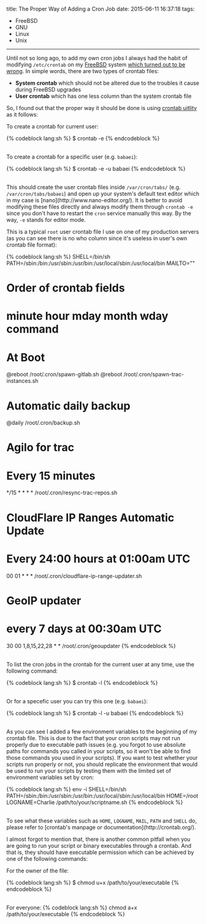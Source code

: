 title: The Proper Way of Adding a Cron Job
date: 2015-06-11 16:37:18
tags:
- FreeBSD
- GNU
- Linux
- Unix
---

Until not so long ago, to add my own cron jobs I always had the habit of modifying <code>/etc/crontab</code> on my [FreeBSD](https://www.freebsd.org/) system [which turned out to be wrong](https://www.freebsd.org/doc/handbook/configtuning-cron.html). In simple words, there are two types of crontab files:

- __System crontab__ which should not be altered due to the troubles it cause during FreeBSD upgrades
- __User crontab__ which has one less column than the system crontab file

<!-- more -->

So, I found out that the proper way it should be done is using [crontab uitlity](https://www.freebsd.org/cgi/man.cgi?crontab%285%29) as it follows:

To create a crontab for current user:

{% codeblock lang:sh %}
$ crontab -e
{% endcodeblock %}

<br />
To create a crontab for a specific user (e.g. <code>babaei</code>):

{% codeblock lang:sh %}
$ crontab -e -u babaei
{% endcodeblock %}

<br />
This should create the user crontab files inside <code>/var/cron/tabs/</code> (e.g. <code>/var/cron/tabs/babaei</code>) and open up your system's default text editor which in my case is [nano](http://www.nano-editor.org/). It is better to avoid modifying these files directly and always modify them through <code>crontab -e</code> since you don't have to restart the <code>cron</code> service manually this way. By the way, <code>-e</code> stands for editor mode.

This is a typical <code>root</code> user crontab file I use on one of my production servers (as you can see there is no who column since it's useless in user's own crontab file format):

{% codeblock lang:sh %}
SHELL=/bin/sh
PATH=/sbin:/bin:/usr/sbin:/usr/bin:/usr/local/sbin:/usr/local/bin
MAILTO=""

# Order of crontab fields
# minute    hour    mday    month   wday    command

# At Boot
@reboot     /root/.cron/spawn-gitlab.sh
@reboot     /root/.cron/spawn-trac-instances.sh

# Automatic daily backup
@daily      /root/.cron/backup.sh

# Agilo for trac
# Every 15 minutes
*/15       *       *       *       *        /root/.cron/resync-trac-repos.sh

# CloudFlare IP Ranges Automatic Update
# Every 24:00 hours at 01:00am UTC
00      01      *       *       *       /root/.cron/cloudflare-ip-range-updater.sh

# GeoIP updater
# every 7 days at 00:30am UTC
30      00      1,8,15,22,28    *       *       /root/.cron/geoupdater
{% endcodeblock %}

<br />
To list the cron jobs in the crontab for the current user at any time, use the following command:

{% codeblock lang:sh %}
$ crontab -l
{% endcodeblock %}

<br />
Or for a specefic user you can try this one (e.g. <code>babaei</code>):

{% codeblock lang:sh %}
$ crontab -l -u babaei
{% endcodeblock %}

<br />
As you can see I added a few environment variables to the beginning of my crontab file. This is due to the fact that your cron scripts may not run properly due to executable path issues (e.g. you forgot to use absolute paths for commands you called in your scripts, so it won't be able to find those commands you used in your scripts). If you want to test whether your scripts run properly or not, you should replicate the environment that would be used to run your scripts by testing them with the limited set of environment variables set by cron:

{% codeblock lang:sh %}
env -i SHELL=/bin/sh PATH=/sbin:/bin:/usr/sbin:/usr/bin:/usr/local/sbin:/usr/local/bin HOME=/root LOGNAME=Charlie /path/to/your/scriptname.sh
{% endcodeblock %}

<br />
To see what these variables such as <code>HOME</code>, <code>LOGNAME</code>, <code>MAIL</code>, <code>PATH</code> and <code>SHELL</code> do, please refer to [crontab's manpage or documentation](http://crontab.org/).

I almost forgot to mention that, there is another common pitfall when you are going to run your script or binary executables through a crontab. And that is, they should have executable permission which can be achieved by one of the following commands:

For the owner of the file:

{% codeblock lang:sh %}
$ chmod u+x /path/to/your/executable
{% endcodeblock %}

<br />
For everyone:
{% codeblock lang:sh %}
chmod a+x /path/to/your/executable
{% endcodeblock %}
